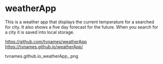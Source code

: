 # weatherApp
This is a weather app that displays the current temperature for a searched for city.
It also shows a five day forecast for the future.
When you search for a city it is saved into local storage.

https://github.com/tvnames/weatherApp
https://tvnames.github.io/weatherApp/

tvnames.github.io_weatherApp_.png